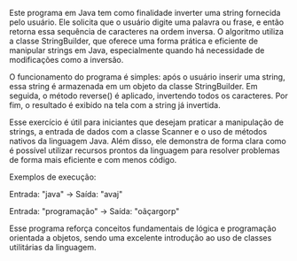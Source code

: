 Este programa em Java tem como finalidade inverter uma string fornecida pelo usuário. Ele solicita que o usuário digite uma palavra ou frase, e então retorna essa sequência de caracteres na ordem inversa. O algoritmo utiliza a classe StringBuilder, que oferece uma forma prática e eficiente de manipular strings em Java, especialmente quando há necessidade de modificações como a inversão.

O funcionamento do programa é simples: após o usuário inserir uma string, essa string é armazenada em um objeto da classe StringBuilder. Em seguida, o método reverse() é aplicado, invertendo todos os caracteres. Por fim, o resultado é exibido na tela com a string já invertida.

Esse exercício é útil para iniciantes que desejam praticar a manipulação de strings, a entrada de dados com a classe Scanner e o uso de métodos nativos da linguagem Java. Além disso, ele demonstra de forma clara como é possível utilizar recursos prontos da linguagem para resolver problemas de forma mais eficiente e com menos código.

Exemplos de execução:

Entrada: "java" → Saída: "avaj"

Entrada: "programação" → Saída: "oãçargorp"

Esse programa reforça conceitos fundamentais de lógica e programação orientada a objetos, sendo uma excelente introdução ao uso de classes utilitárias da linguagem.
